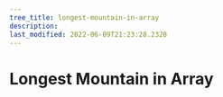 ```yaml
---
tree_title: longest-mountain-in-array
description: 
last_modified: 2022-06-09T21:23:28.2328
---
```


# Longest Mountain in Array
